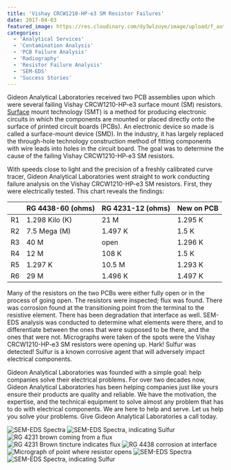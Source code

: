 ```yaml
---
title: 'Vishay CRCW1210-HP-e3 SM Resistor Failures'
date: 2017-04-03
featured_image: https://res.cloudinary.com/dy3wlzuye/image/upload/f_auto,c_scale,w_250/v1/GideonLabs/RG-4231-corrison-between-terminal-and-resistive-element.jpg
categories:
  - 'Analytical Services'
  - 'Contamination Analysis'
  - 'PCB Failure Analysis'
  - 'Radiography'
  - 'Resistor Failure Analysis'
  - 'SEM-EDS'
  - 'Success Stories'
---
```


Gideon Analytical Laboratories received two PCB assemblies upon which were several failing Vishay CRCW1210-HP-e3 surface mount (SM) resistors. [Surface](https://en.wikipedia.org/wiki/Surface-mount_technology) mount technology (SMT) is a method for producing electronic circuits in which the components are mounted or placed directly onto the surface of printed circuit boards (PCBs). An electronic device so made is called a surface-mount device (SMD). In the industry, it has largely replaced the through-hole technology construction method of fitting components with wire leads into holes in the circuit board. The goal was to determine the cause of the failing Vishay CRCW1210-HP-e3 SM resistors.

With speeds close to light and the precision of a freshly calibrated curve tracer, Gideon Analytical Laboratories went straight to work conducting failure analysis on the Vishay CRCW1210-HP-e3 SM resistors. First, they were electrically tested. This chart reveals the findings:

|     | RG 4438-60 (ohms) | RG 4231-12 (ohms) | New on PCB |
| --- | ----------------- | ----------------- | ---------- |
| R1  | 1.298 Kilo (K)    | 21 M              | 1.295 K    |
| R2  | 7.5 Mega (M)      | 1.497 K           | 1.5 K      |
| R3  | 40 M              | open              | 1.296 K    |
| R4  | 12 M              | 108 K             | 1.5 K      |
| R5  | 1.297 K           | 10.5 M            | 1.293 K    |
| R6  | 29 M              | 1.496 K           | 1.497 K    |

Many of the resistors on the two PCBs were either fully open or in the process of going open. The resistors were inspected; flux was found. There was corrosion found at the transitioning point from the terminal to the resistive element. There has been degradation that interface as well. SEM-EDS analysis was conducted to determine what elements were there, and to differentiate between the ones that were supposed to be there, and the ones that were not. Micrographs were taken of the spots were the Vishay CRCW1210-HP-e3 SM resistors were opening up. Hark! Sulfur was detected! Sulfur is a known corrosive agent that will adversely impact electrical components.

Gideon Analytical Laboratories was founded with a simple goal: help companies solve their electrical problems. For over two decades now, Gideon Analytical Laboratories has been helping companies just like yours ensure their products are quality and reliable. We have the motivation, the expertise, and the technical equipment to solve almost any problem that has to do with electrical components. We are here to help and serve. Let us help you solve your problems. Give Gideon Analytical Laboratories a call today.

![SEM-EDS Spectra](https://res.cloudinary.com/dy3wlzuye/image/upload/f_auto,c_scale,w_300/GideonLabs/RG-4231-corrison-between-terminal-and-resistive-element.jpg 'RG 4231 corrosion between terminal and resistive element')
![SEM-EDS Spectra, indicating Sulfur](https://res.cloudinary.com/dy3wlzuye/image/upload/f_auto,c_scale,w_300/GideonLabs/RG-4231-Flux-on-the-corner.jpg 'RG-4231 Flux on the corner')
![RG 4231 brown coming from a flux](https://res.cloudinary.com/dy3wlzuye/image/upload/f_auto,c_scale,w_300/GideonLabs/RG-4231-brown-coming-from-a-flux.jpg 'RG 4231 brown coming from a flux')
![RG 4231 Brown tincture indicates flux](https://res.cloudinary.com/dy3wlzuye/image/upload/f_auto,c_scale,w_300/GideonLabs/RG-4231-Brown-tincture-indicates-flux.jpg 'RG 4231 Brown tincture indicates flux')
![RG 4438 corrosion at interface](https://res.cloudinary.com/dy3wlzuye/image/upload/f_auto,c_scale,w_300/GideonLabs/RG-4438-corrosion-at-interface.jpg 'RG 4438 corrosion at interface')
![Micrograph of point where resistor opens](https://res.cloudinary.com/dy3wlzuye/image/upload/f_auto,c_scale,w_300/GideonLabs/Micrograph-of-point-where-resistor-opens.jpg 'Micrograph of point where resistor opens')
![SEM-EDS Spectra](https://res.cloudinary.com/dy3wlzuye/image/upload/f_auto,c_scale,w_300/GideonLabs/SEM-EDS-Spectra.jpg 'SEM-EDS Spectra')
![SEM-EDS Spectra, indicating Sulfur](https://res.cloudinary.com/dy3wlzuye/image/upload/f_auto,c_scale,w_300/GideonLabs/SEM-EDS-Spectra-indicating-Sulfur.jpg 'SEM-EDS Spectra, indicating Sulfur')
